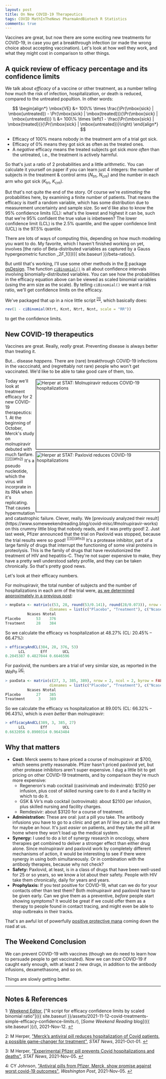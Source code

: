 ```yaml
---
layout: post
title: On New COVID-19 Therapeutics
tags: COVID MathInTheNews PharmaAndBiotech R Statistics
comments: true
---
```


Vaccines are great, but now there are some exciting new treatments for COVID-19, in case
you get a breakthrough infection (or made the wrong choice about accepting vaccination).
Let's look at how well they work, and what they might cost in comparison to other things.  


## A quick review of efficacy percentage and its confidence limits  

We talk about _efficacy_ of a vaccine or other treatment, as a number telling how much the
risk of infection, hospitalization, or death is reduced, compared to the untreated
popultion.  In other words:  

$$
\begin{align*}
 \mbox{VE} &= 100\% \times \frac{\Pr(\mbox{sick} | \mbox{untreated}) - \Pr(\mbox{sick} | \mbox{treated})}{\Pr(\mbox{sick} | \mbox{untreated})} \\
           &= 100\% \times \left(1 - \frac{\Pr(\mbox{sick} | \mbox{treated})}{\Pr(\mbox{sick} | \mbox{untreated})}\right)
\end{align*}
$$

- Efficacy of 100% means nobody in the treatment arm of a trial got sick.  
- Efficacy of 0% means they got sick as often as the treated ones.  
- A _negative_ efficacy means the treated subjects got sick _more often_ than the
  untreated, i.e., the treatment is actively harmful.  

So that's just a ratio of 2 probabilities and a little arithmetic.  You can calculate it
yourself on paper if you can learn just 4 integers: the number of subjects in the
treatment &amp; control arms ($N_{\mbox{trt}}$, $N_{\mbox{cnt}}$) and
the number in each arm who got sick ($K_{\mbox{trt}}$, $K_{\mbox{cnt}}$).  

But that's not quite the end of the story.  Of course we're _estimating_ the probabilities
here, by examining a finite number of patients.  That means the efficacy is itself a
random variable, which has some distribution due to measurement uncertainty and sample
size.  So we'd like also to know the 95% confidence limits (CL): what's the lowest and highest
it can be, such that we're 95% confident the true value is inbetween?  The lower
confidence limit (LCL) is the 2.5% quantile, and the upper confidence limit (UCL) is the
97.5% quantile.  

There are lots of ways of computing this, depending on how much modeling you want to
do. My favorite, which I haven't finished working on yet, involves
[the ratio of Beta-distributed variables as captured by a Gauss hypergeometric function ${}\_2F\_1()$]({{ site.baseurl }}/beta-ratios/).  

But until that's working, I'll use some other methods in the
[R](https://www.r-project.org/) package
[gsDesign](https://cran.r-project.org/web/packages/gsDesign/index.html).
The function
[`ciBinomial()`](https://www.rdocumentation.org/packages/gsDesign/versions/3.2.1/topics/ciBinomial)
is all about confidence intervals involving binomially-distributed variables.  You can see
how the probabilities in the efficacy equation above can be viewed as scaled binomial
variables (using the arm size as the scale).  By telling `ciBinomial()` we want a risk
ratio, we'll get confidence limits on the efficacy.  

We've packaged that up in a nice little script <sup id="fn1a">[[1]](#fn1)</sup>, which
basically does:  

```R
rev(1 - ciBinomial(Ktrt, Kcnt, Ntrt, Ncnt, scale = "RR"))
```

to get the confidence limits.  


## New COVID-19 therapeutics  

Vaccines are great.  Really, _really_ great.  Preventing disease is always better than
treating it.  

But&hellip; disease _happens._  There are (rare) breakthrough COVID-19 infections in the
vacccinatd, and (regrettably not rare) people who won't get vaccinated.  We'd like to be
able to take good care of them, too.  

<img src="{{ site.baseurl }}/images/2021-10-04-covid-misc-stat.jpg" width="400" height="226" alt="Herper at STAT: Molnupiravir reduces COVID-19 hospitalizations" title = "Herper at STAT: Molnupiravir reduces COVID-19 hospitalizations" style="float: right; margin: 3px 3px 3px 3px; border: 1px solid #000000;">
<img src="{{ site.baseurl }}/images/2021-11-12-covid-treatments-stat-paxlovid.jpg" width="400" height="195" alt="Herper at STAT: Paxlovid reduces COVID-19 hospitalizations" title="Herper at STAT: Paxlovid reduces COVID-19 hospitalizations" style="float: right; margin: 3px 3px 3px 3px; border: 1px solid #000000;">
Today we'll look at treatment efficacy for 2 new COVID-19 therapeutics:  
1. At the beginning of October, Merck's study on molnupiravir debuted with much
   fanfare. <sup id="fn2a">[[2]](#fn2)</sup>  It's a pseudo nucleotide, which the virus
   will incorprate in its RNA when it's replicating. That causes hypermutation and
   catastrophic failure.  Clever, really.  We
   [previously analyzed their result](https://www.someweekendreading.blog/covid-misc/#molnupiravir-works)
   on this crummy little blog that nobody reads, and it was pretty good!  
2. Just last week, Pfizer announced that the trial on Paxlovid was stopped, because the
   trial results were so good! <sup id="fn3a">[[3]](#fn3)</sup>  It's a protease
   inhibitor, part of a large family of drugs that interrupt the functioning of some viral
   proteins in proteolysis.  This is the family of drugs that have revolutionized the
   treatment of HIV and hepatitis-C.  They're not super expensive to make, they have a
   pretty well understood safety profile, and they can be taken chronically.  So that's
   pretty good news.  

Let's look at their efficacy numbers.

For molnupiravir, the total number of subjects and the number of hospitalizations in each
arm of the trial were, [as we determined approximately in a previous post](https://www.someweekendreading.blog/covid-misc/#molnupiravir-works):  

```R
> mnpData <- matrix(c(53, 28, round(53/0.141), round(28/0.073)), nrow = 2, ncol = 2, byrow = FALSE,
                    dimnames = list(c("Placebo", "Treatment"), c("Ncases", "Ntotal"))); mnpData
          Ncases Ntotal
Placebo       53    376
Treatment     28    384
```

So we calculate the efficacy vs hospitalization at 48.27% (CL: 20.45% &ndash; 66.47%):  

```R
> efficacyAndCL(384, 28, 376, 53)
      LCL       Eff       UCL
0.2045387 0.4827044 0.6646596
```

For paxlovid, the numbers are a trial of very similar size, as reported in the 
_WaPo_ <sup id="fn4a">[[4]](#fn4)</sup>:  

```R
> paxData <- matrix(c(27, 3, 385, 389), nrow = 2, ncol = 2, byrow = FALSE,
                    dimnames = list(c("Placebo", "Treatment"), c("Ncases", "Ntotal"))); paxData
          Ncases Ntotal
Placebo       27    385
Treatment      3    389

```

So we calculate the efficacy vs hospitalization at 89.00% (CL: 66.32% &ndash; 96.43%),
which is _even better_ than molnupiravir:  

```R
> efficacyAndCL(389, 3, 385, 27)
      LCL       Eff       UCL 
0.6632056 0.8900314 0.9643484 

```

   
## Why that matters  

- __Cost:__ Merck seems to have priced a course of molnupiravir at \$700, which seems
  pretty reasonable.  Pfizer hasn't priced paxlovid yet, but other protease inhibitors
  aren't super expensive.  I dug a little bit to get pricing on other COVID-19 treatments,
  and by comparison they're much more expensive:  
  - Regeneron's mab cocktail (casirivimab and imdevimab): \$1250 per infusion, plus cost
    of skilled nursing care to do it and a facility in which to do it.  
  - GSK & Vir’s mab cocktail (sotrovimab): about \$2100 per infusion, plus skilled nursing
    and facility charges.  
  - Remdesivir: about \$3120 for a course of treatment.  
- __Administration:__ These are oral: just a pill you take.  The antibody infusions you
  have to go to a clinic and get an IV line put in, and sit there for maybe an hour.  It's
  just _easier_ on patients, and they take the pill at home where they won't load up the
  medical system.  
- __Synergy:__ I used to do a lot of synergy research in oncology, where therapies get
  combined to deliver a stronger effect than either drug alone.  Since molnupiravir and
  paxlovid work by completely different mechanisms of action, it would be interesting to
  see if there were synergy in using both simultaneously.  Or in combination with the
  antibody therapies, because why not check?  
- __Safety:__ Paxlovid, at least, is in a class of drugs that have been well-used for 25
  or so years, so we know a lot about their safety.  People with HIV take them
  chronically, daily for years and years.  
- __Prophylaxis:__ If you test positive for COVID-19, what can we do for your contacts
  other than test them?  Both molnupiravir and paxlovid have to be given early.  Can we
  give them as a preventive, _before_ people start showing symptoms?  It would be great if
  we could offer them as a therapy to people found in contact tracing, and might even be
  able to stop outbreaks in their tracks.  

That's an awful lot of powerfully [positive protective mana](https://en.wikipedia.org/wiki/Mana)
coming down the road at us.  


## The Weekend Conclusion  

We can prevent COVID-19 with vaccines (though we do need to learn how to persuade people
to get vaccinated).  Now we can _treat_ COVID-19 if caught early enough, with at least 2
new drugs, in addition to the antibody infusions, dexamethasone, and so on.  

Things are slowly getting better.  

---

## Notes &amp; References  

<!--
<sup id="fn1a">[[1]](#fn1)</sup>

<a id="fn1">1</a>: ***, ["***"](***), *** [↩](#fn1a)  

<img src="{{ site.baseurl }}/images/***" width="400" height="***" alt="***" title="***" style="float: right; margin: 3px 3px 3px 3px; border: 1px solid #000000;">

<iframe width="400" height="224" src="***" allow="accelerometer; encrypted-media; gyroscope; picture-in-picture" allowfullscreen style="float: right; margin: 3px 3px 3px 3px; border: 1px solid #000000;"></iframe>
-->

<a id="fn1">1</a>: [Weekend Editor](mailto:SomeWeekendReadingEditor@gmail.com), ["R script for efficacy confidence limits by scaled binomial ratio"]({{ site.baseurl }}/assets/2021-11-12-covid-treatments-simple-efficacy-confidence-limits.r), [_Some Weekend Reading_ blog]({{ site.baseurl }}/), 2021-Nov-12. [↩](#fn1a)  

<a id="fn2">2</a>: M Herper, ["Merck’s antiviral pill reduces hospitalization of Covid patients, a possible game-changer for treatment"](https://www.statnews.com/2021/10/01/mercks-antiviral-pill-reduces-hospitalization-of-covid-patients-a-possible-game-changer-for-treatment/), _STAT News_, 2021-Oct-01. [↩](#fn2a)  

<a id="fn3">3</a>: M Herper, ["Experimental Pfizer pill prevents Covid hospitalizations and deaths"](https://www.statnews.com/2021/11/05/experimental-pfizer-pill-prevents-covid-hospitalizations-and-deaths/), _STAT News_, 2021-Nov-05. [↩](#fn3a)  

<a id="fn4">4</a>: CY Johnson, ["Antiviral pills from Pfizer, Merck, show promise against worst covid-19 outcomes"](https://www.washingtonpost.com/health/2021/11/05/pfizer-covid-pill/), _Washington Post_, 2021-Nov-05. [↩](#fn4a)  
